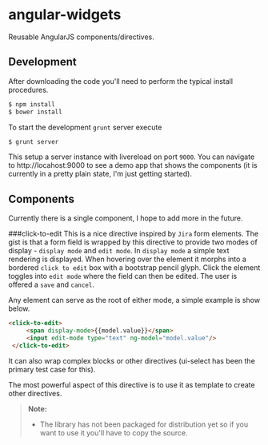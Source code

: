 angular-widgets
===============

Reusable AngularJS components/directives.

Development
-----------------
After downloading the code you'll need to perform the typical install procedures.
```bash
$ npm install
$ bower install
```

To start the development ```grunt``` server execute
```bash
$ grunt server
```
This setup a server instance with livereload on port ```9000```. You can navigate to http://locahost:9000 to see a demo app that shows the components (it is currently in a pretty plain state, I'm just getting started).

Components
----------------
Currently there is a single component, I hope to add more in the future.

###click-to-edit
This is a nice directive inspired by ```Jira``` form elements. The gist is that a form field is wrapped by this directive to provide two modes of display - ```display mode``` and ```edit mode```.  In ```display mode``` a simple text rendering is displayed. When hovering over the element it morphs into a bordered ```click to edit``` box with a bootstrap pencil glyph. Click the element toggles into ```edit mode``` where the field can then be edited. The user is offered a ```save``` and ```cancel```.

Any element can serve as the root of either mode, a simple example is show below.
```html
<click-to-edit>
     <span display-mode>{{model.value}}</span>
     <input edit-mode type="text" ng-model="model.value"/>
 </click-to-edit>
```
It can also wrap complex blocks or other directives (ui-select has been the primary test case for this).
 
The most powerful aspect of this directive is to use it as template to create other directives.

> **Note:**
> - The library has not been packaged for distribution yet so if you want to use it you'll have to copy the source.

